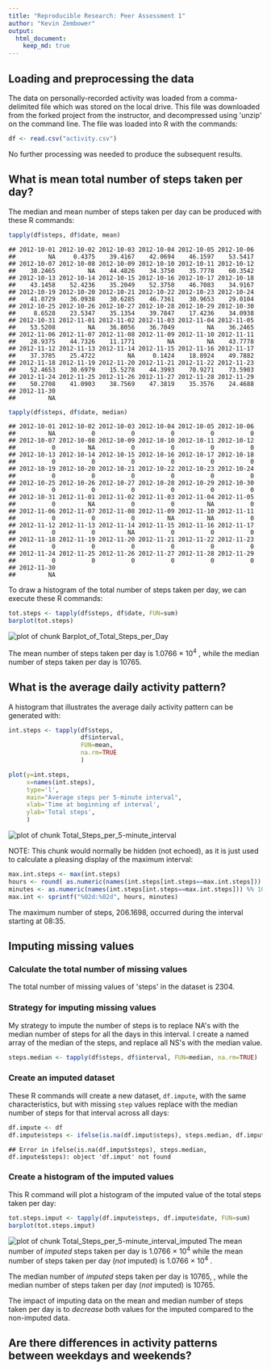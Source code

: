 ```yaml
---
title: "Reproducible Research: Peer Assessment 1"
author: "Kevin Zembower"
output: 
  html_document:
    keep_md: true
---
```




## Loading and preprocessing the data

The data on personally-recorded activity was loaded from a
comma-delimited file which was stored on the local drive. This file
was downloaded from the forked project from the instructor, and
decompressed using 'unzip' on the command line. The file was loaded
into R with the commands:


```r
df <- read.csv("activity.csv")
```

No further processing was needed to produce the subsequent results.

## What is mean total number of steps taken per day?

The median and mean number of steps taken per day can be produced with these R commands:


```r
tapply(df$steps, df$date, mean)
```

```
## 2012-10-01 2012-10-02 2012-10-03 2012-10-04 2012-10-05 2012-10-06 
##         NA     0.4375    39.4167    42.0694    46.1597    53.5417 
## 2012-10-07 2012-10-08 2012-10-09 2012-10-10 2012-10-11 2012-10-12 
##    38.2465         NA    44.4826    34.3750    35.7778    60.3542 
## 2012-10-13 2012-10-14 2012-10-15 2012-10-16 2012-10-17 2012-10-18 
##    43.1458    52.4236    35.2049    52.3750    46.7083    34.9167 
## 2012-10-19 2012-10-20 2012-10-21 2012-10-22 2012-10-23 2012-10-24 
##    41.0729    36.0938    30.6285    46.7361    30.9653    29.0104 
## 2012-10-25 2012-10-26 2012-10-27 2012-10-28 2012-10-29 2012-10-30 
##     8.6528    23.5347    35.1354    39.7847    17.4236    34.0938 
## 2012-10-31 2012-11-01 2012-11-02 2012-11-03 2012-11-04 2012-11-05 
##    53.5208         NA    36.8056    36.7049         NA    36.2465 
## 2012-11-06 2012-11-07 2012-11-08 2012-11-09 2012-11-10 2012-11-11 
##    28.9375    44.7326    11.1771         NA         NA    43.7778 
## 2012-11-12 2012-11-13 2012-11-14 2012-11-15 2012-11-16 2012-11-17 
##    37.3785    25.4722         NA     0.1424    18.8924    49.7882 
## 2012-11-18 2012-11-19 2012-11-20 2012-11-21 2012-11-22 2012-11-23 
##    52.4653    30.6979    15.5278    44.3993    70.9271    73.5903 
## 2012-11-24 2012-11-25 2012-11-26 2012-11-27 2012-11-28 2012-11-29 
##    50.2708    41.0903    38.7569    47.3819    35.3576    24.4688 
## 2012-11-30 
##         NA
```

```r
tapply(df$steps, df$date, median)
```

```
## 2012-10-01 2012-10-02 2012-10-03 2012-10-04 2012-10-05 2012-10-06 
##         NA          0          0          0          0          0 
## 2012-10-07 2012-10-08 2012-10-09 2012-10-10 2012-10-11 2012-10-12 
##          0         NA          0          0          0          0 
## 2012-10-13 2012-10-14 2012-10-15 2012-10-16 2012-10-17 2012-10-18 
##          0          0          0          0          0          0 
## 2012-10-19 2012-10-20 2012-10-21 2012-10-22 2012-10-23 2012-10-24 
##          0          0          0          0          0          0 
## 2012-10-25 2012-10-26 2012-10-27 2012-10-28 2012-10-29 2012-10-30 
##          0          0          0          0          0          0 
## 2012-10-31 2012-11-01 2012-11-02 2012-11-03 2012-11-04 2012-11-05 
##          0         NA          0          0         NA          0 
## 2012-11-06 2012-11-07 2012-11-08 2012-11-09 2012-11-10 2012-11-11 
##          0          0          0         NA         NA          0 
## 2012-11-12 2012-11-13 2012-11-14 2012-11-15 2012-11-16 2012-11-17 
##          0          0         NA          0          0          0 
## 2012-11-18 2012-11-19 2012-11-20 2012-11-21 2012-11-22 2012-11-23 
##          0          0          0          0          0          0 
## 2012-11-24 2012-11-25 2012-11-26 2012-11-27 2012-11-28 2012-11-29 
##          0          0          0          0          0          0 
## 2012-11-30 
##         NA
```

To draw a histogram of the total number of steps taken per day, we can
execute these R commands:


```r
tot.steps <- tapply(df$steps, df$date, FUN=sum)
barplot(tot.steps)
```

![plot of chunk Barplot_of_Total_Steps_per_Day](figure/Barplot_of_Total_Steps_per_Day-1.png) 

The mean number of steps taken per day is
1.0766 &times; 10<sup>4</sup>
, while the median number of steps taken per day is
10765.

## What is the average daily activity pattern?

A histogram that illustrates the average daily activity pattern can be
generated with:


```r
int.steps <- tapply(df$steps,
                    df$interval,
                    FUN=mean,
                    na.rm=TRUE
                    )

plot(y=int.steps,
     x=names(int.steps),
     type='l',
     main="Average steps per 5-minute interval",
     xlab='Time at beginning of interval',
     ylab='Total steps',
     )
```

![plot of chunk Total_Steps_per_5-minute_interval](figure/Total_Steps_per_5-minute_interval-1.png) 

NOTE: This chunk would normally be hidden (not echoed), as it is just
used to calculate a pleasing display of the maximum interval:


```r
max.int.steps <- max(int.steps)
hours <- round( as.numeric(names(int.steps[int.steps==max.int.steps])) / 100 )
minutes <- as.numeric(names(int.steps[int.steps==max.int.steps])) %% 100
max.int <- sprintf("%02d:%02d", hours, minutes)
```

The maximum number of steps, 206.1698, occurred during the
interval starting at 08:35.


## Imputing missing values

### Calculate the total number of missing values

The total number of missing values of 'steps' in the dataset is
2304.

### Strategy for imputing missing values

My strategy to impute the number of steps is to replace NA's with the
median number of steps for all the days in this interval. I create a
named array of the median of the steps, and replace all NS's with the
median value.


```r
steps.median <- tapply(df$steps, df$interval, FUN=median, na.rm=TRUE)
```

### Create an imputed dataset

These R commands will create a new dataset, `df.impute`, with the same
characteristics, but with missing `step` values replace with the
median number of steps for that interval across all days:


```r
df.impute <- df
df.impute$steps <- ifelse(is.na(df.imput$steps), steps.median, df.impute$steps)
```

```
## Error in ifelse(is.na(df.imput$steps), steps.median, df.impute$steps): object 'df.imput' not found
```

### Create a histogram of the imputed values

This R command will plot a histogram of the imputed value of the
total steps taken per day:


```r
tot.steps.imput <- tapply(df.impute$steps, df.impute$date, FUN=sum)
barplot(tot.steps.imput)
```

![plot of chunk Total_Steps_per_5-minute_interval_imputed](figure/Total_Steps_per_5-minute_interval_imputed-1.png) 
The mean number of _imputed_ steps taken per day is
1.0766 &times; 10<sup>4</sup>
while the mean number of steps taken per day (_not_ imputed) is
1.0766 &times; 10<sup>4</sup>
.

The median number of _imputed_ steps taken per day is
10765,
, while the median number of steps taken per day (_not_ imputed) is
10765.

The impact of imputing data on the mean and median number of steps
taken per day is to _decrease_ both values for the imputed compared to
the non-imputed data.


## Are there differences in activity patterns between weekdays and weekends?
